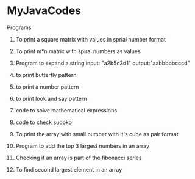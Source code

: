 # MyJavaCodes
Programs
1) To print a square matrix with values in sprial number format
       
2) To print m*n matrix with spiral numbers as values
  
3) Program to expand a string
     input: "a2b5c3d1" 
     output:"aabbbbbcccd"
4) to print butterfly pattern
  
5) to print a number pattern
 
6) to print look and say pattern

7) code to solve mathematical expressions

8) code to check sudoko

9) To print the array with small number with it's cube as pair format

10) Program to add the top 3 largest numbers in an array

11) Checking if an array is part of the fibonacci series

12) To find second largest element in an array

